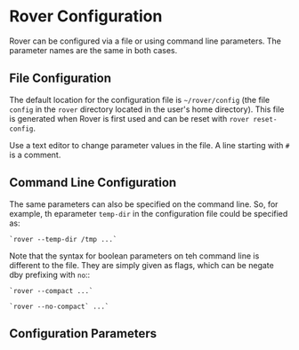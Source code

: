 
# Rover Configuration

Rover can be configured via a file or using command line parameters.
The parameter names are the same in both cases.

## File Configuration

The default location for the configuration file is `~/rover/config`
(the file `config` in the `rover` directory located in the user's home
directory).  This file is generated when Rover is first used and can
be reset with `rover reset-config`.

Use a text editor to change parameter values in the file.  A line
starting with `#` is a comment.

## Command Line Configuration

The same parameters can also be specified on the command line.  So,
for example, th eparameter `temp-dir` in the configuration file could
be specified as:

    `rover --temp-dir /tmp ...`

Note that the syntax for boolean parameters on teh command line is
different to the file.  They are simply given as flags, which can be
negate dby prefixing with `no`::

    `rover --compact ...`
 
    `rover --no-compact` ...`

## Configuration Parameters

